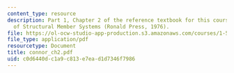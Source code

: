 ```yaml
---
content_type: resource
description: Part 1, Chapter 2 of the reference textbook for this course, Analysis
  of Structural Member Systems (Ronald Press, 1976).
file: https://ol-ocw-studio-app-production.s3.amazonaws.com/courses/1-571-structural-analysis-and-control-spring-2004/c0d6440dc1a9c813e7ead1d7346f7986_connor_ch2.pdf
file_type: application/pdf
resourcetype: Document
title: connor_ch2.pdf
uid: c0d6440d-c1a9-c813-e7ea-d1d7346f7986
---
```

